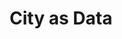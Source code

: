 ---
title: City as Data
start_week: 11
end_week: 15
start_date: 2024-01-01
end_date: 2024-02-01
embed: <iframe src="https://docs.google.com/document/d/e/2PACX-1vSAkNwevrIUJZC69YlLGM2e5yYwuLDjWwsHmrIADUaUED4xqb9QT9UDLVndLldMOlti-Qf957yUa8jI/pub?embedded=true"></iframe>
---